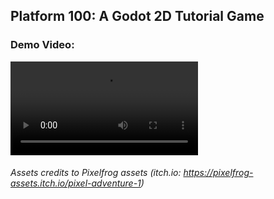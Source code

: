 ## Platform 100: A Godot 2D Tutorial Game

### Demo Video:

![The Video](https://github.com/TSherpa10/2DPlatformerDemo/blob/main/demovideo.mp4)

###### Assets credits to Pixelfrog assets (itch.io: https://pixelfrog-assets.itch.io/pixel-adventure-1)
